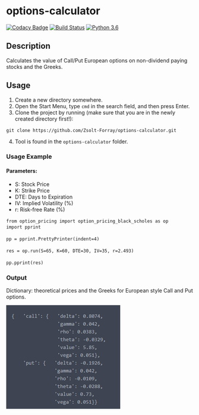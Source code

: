 # options-calculator

[![Codacy Badge](https://api.codacy.com/project/badge/Grade/c0113772b1dc48b9865535ca3ac7daa0)](https://www.codacy.com/app/forray.zsolt/options-calculator?utm_source=github.com&amp;utm_medium=referral&amp;utm_content=Zsolt-Forray/options-calculator&amp;utm_campaign=Badge_Grade)
[![Build Status](https://travis-ci.com/Zsolt-Forray/working-and-test.svg?branch=master)](https://travis-ci.com/Zsolt-Forray/working-and-test)
[![Python 3.6](https://img.shields.io/badge/python-3.6-blue.svg)](https://www.python.org/downloads/release/python-360/)

## Description
Calculates the value of Call/Put European options on non-dividend paying stocks and the Greeks.

## Usage
1.  Create a new directory somewhere.
2.  Open the Start Menu, type `cmd` in the search field, and then press Enter.
3.  Clone the project by running (make sure that you are in the newly created directory first!):
```
git clone https://github.com/Zsolt-Forray/options-calculator.git
```
4.  Tool is found in the `options-calculator` folder.

### Usage Example

#### Parameters:
+   S: Stock Price
+   K: Strike Price
+   DTE: Days to Expiration
+   IV: Implied Volatility (%)
+   r: Risk-free Rate (%)

```
from option_pricing import option_pricing_black_scholes as op
import pprint

pp = pprint.PrettyPrinter(indent=4)

res = op.run(S=65, K=60, DTE=30, IV=35, r=2.493)

pp.pprint(res)
```

### Output
Dictionary: theoretical prices and the Greeks for European style Call and Put options.

![Screenshot](/png/output.png)

